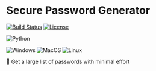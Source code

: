 # Secure Password Generator
[![Build Status](https://img.shields.io/github/workflow/status/2factorauth/twofactorauth/Jekyll%20Tests?style=for-the-badge)](https://github.com/2factorauth/twofactorauth/actions)
[![License](https://img.shields.io/badge/license-mit-9A0F2D.svg?style=for-the-badge)](/LICENSE)

![Python](https://img.shields.io/badge/python-3670A0?style=flat-square&logo=python&logoColor=ffdd54)

![Windows](https://img.shields.io/badge/Windows-0078D6?style=flat-square&logo=windows&logoColor=white) ![MacOS](https://img.shields.io/badge/MacOS-%23000000.svg?style=flat-square&logo=apple&logoColor=white) ![Linux](https://img.shields.io/badge/Linux-FCC624?style=flat-square&logo=linux&logoColor=black) 

🔑 Get a large list of passwords with minimal effort


